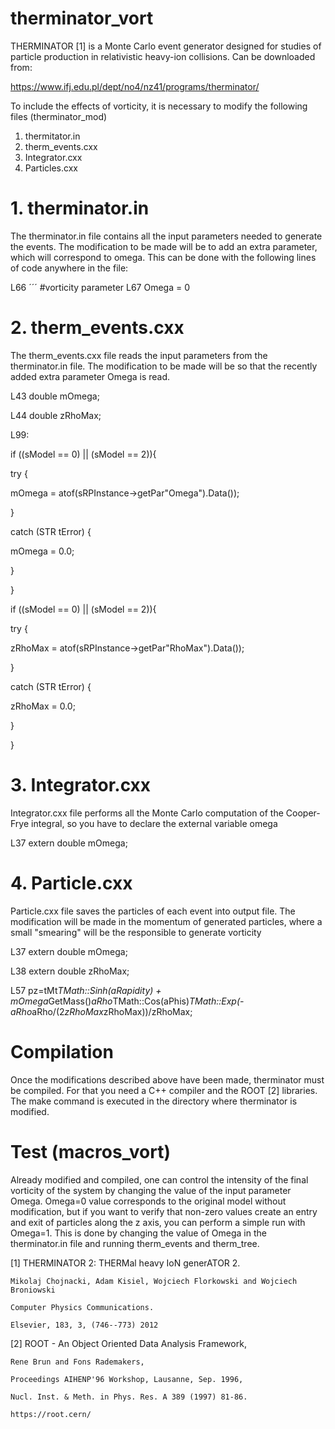 # therminator_vort

THERMINATOR [1] is a Monte Carlo event generator designed for studies of particle production in relativistic heavy-ion collisions. Can be downloaded from:

https://www.ifj.edu.pl/dept/no4/nz41/programs/therminator/

To include the effects of vorticity, it is necessary to modify the following files (therminator_mod)

1. thermitator.in
2. therm_events.cxx
3. Integrator.cxx
4. Particles.cxx


# 1. therminator.in

The therminator.in file contains all the input parameters needed to generate the events. The modification to be made will be to add an extra parameter, which will correspond to omega. This can be done with the following lines of code anywhere in the file:

L66 
´´´
#vorticity parameter
L67 Omega = 0


# 2. therm_events.cxx

The therm_events.cxx file reads the input parameters from the therminator.in file. The modification to be made will be so that the recently added extra parameter Omega is read. 

L43 double mOmega;

L44 double zRhoMax;

L99:

if ((sModel == 0) || (sModel == 2)){

try {

mOmega = atof(sRPInstance->getPar"Omega").Data());

}

catch (STR tError) {

mOmega = 0.0;

}

}

if ((sModel == 0) || (sModel == 2)){

try {

zRhoMax = atof(sRPInstance->getPar"RhoMax").Data());

}

catch (STR tError) {

zRhoMax = 0.0;

}

}

# 3. Integrator.cxx

Integrator.cxx file performs all the Monte Carlo computation of the Cooper-Frye integral, so you have to declare the external variable omega

L37 extern double mOmega;

# 4. Particle.cxx

Particle.cxx file saves the particles of each event into output file. The modification will be made in the momentum of generated particles, where a small "smearing" will be the responsible to generate vorticity 


L37 extern double mOmega;

L38 extern double zRhoMax;

L57 pz=tMt*TMath::Sinh(aRapidity) + mOmega*GetMass()*aRho*TMath::Cos(aPhis)*TMath::Exp(-aRho*aRho/(2*zRhoMax*zRhoMax))/zRhoMax;

# Compilation
Once the modifications described above have been made, therminator must be compiled. For that you need a C++ compiler and the ROOT [2] libraries. The make command is executed in the directory where therminator is modified.

# Test (macros_vort)
Already modified and compiled, one can control the intensity of the final vorticity of the system by changing the value of the input parameter Omega. Omega=0 value corresponds to the original model without modification, but if you want to verify that non-zero values ​​create an entry and exit of particles along the z axis, you can perform a simple run with Omega=1. This is done by changing the value of Omega in the therminator.in file and running therm\_events and therm\_tree.

[1] THERMINATOR 2: THERMal heavy IoN generATOR 2.

    Mikolaj Chojnacki, Adam Kisiel, Wojciech Florkowski and Wojciech Broniowski

    Computer Physics Communications.

    Elsevier, 183, 3, (746--773) 2012

[2] ROOT - An Object Oriented Data Analysis Framework,

    Rene Brun and Fons Rademakers, 

    Proceedings AIHENP'96 Workshop, Lausanne, Sep. 1996,

    Nucl. Inst. & Meth. in Phys. Res. A 389 (1997) 81-86.

    https://root.cern/

